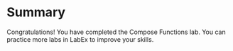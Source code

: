 # Summary

Congratulations! You have completed the Compose Functions lab. You can practice more labs in LabEx to improve your skills.
